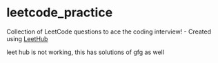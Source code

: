 # leetcode_practice
Collection of LeetCode questions to ace the coding interview! - Created using [LeetHub](https://github.com/QasimWani/LeetHub)

leet hub is not working, this has solutions of gfg as well
